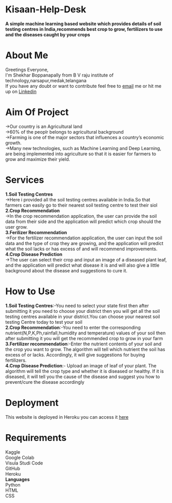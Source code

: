 # Kisaan-Help-Desk
**A simple machine learning based website which provides details of soil testing centres in India,recommends best crop to grow, fertilizers to use and the diseases caught by your crops**  
# About Me 
Greetings Everyone,  
I'm Shekhar Boppanapally from B V raju institute of technology,narsapur,medak,telangana  
If you have any doubt or want to contribute feel free to [email](19211a0540@bvrit.ac.in) me or hit me up on [Linkedin](https://www.linkedin.com/in/shekhar-boppanapally-647a281bb/)
# Aim Of Project
->Our country is an Agricultural land  
->60% of the peoplr belongs to agricultural background    
->Farming is one of the major sectors that influences a country’s economic growth.  
->Many new technologies, such as Machine Learning and Deep Learning, are being implemented into agriculture so that it is easier for farmers to grow and maximize their yield.  
# Services 
**1.Soil Testing Centres**      
->Here i provided all the soil testing centres available in India.So that farmers can easily go to their nearest soil testing centre to test their siol  
**2.Crop Recommendation**    
->In the crop recommendation application, the user can provide the soil data from their side and the application will predict which crop should the user grow.  
**3.Ferilizer Recommendation**    
->For the fertilizer recommendation application, the user can input the soil data and the type of crop they are growing, and the application will predict what the soil lacks or has excess of and will recommend improvements.  
**4.Crop Disease Prediction**    
->The user can select their crop and input an image of a diseased plant leaf, and the application will predict what disease it is and will also give a little background about the disease and suggestions to cure it.  

# How to Use  
**1.Soil Testing Centres**:-You need to select your state first then after submitting it you need to choose your district then you will get all the soil testing centres available in your district.You can choose your nearest soil testing Centre today to test your soil  
**2.Crop Recommendation**:-You need to enter the corresponding nutrient(N,P,K,Ph,rainfall,humidity and temperature) values of your soil then after submitting it you will get the recommended crop to grow in your farm  
**3.Fertilizer recommendation**:-Enter the nutrient contents of your soil and the crop you want to grow. The algorithm will tell which nutrient the soil has excess of or lacks. Accordingly, it will give suggestions for buying fertilizers.  
**4.Crop Disease Prediction**:- Upload an image of leaf of your plant. The algorithm will tell the crop type and whether it is diseased or healthy. If it is diseased, it will tell you the cause of the disease and suggest you how to prevent/cure the disease accordingly  

# Deployment 
This website is deployed in Heroku you can access it [here](https://kisaan-help-desk.herokuapp.com/)  

# Requirements  
Kaggle  
Google Colab  
Visula Studi Code  
GitHub  
Heroku  
**Languages**  
Python   
HTML  
CSS  



